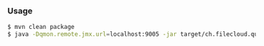 ### Usage

```sh
$ mvn clean package
$ java -Dqmon.remote.jmx.url=localhost:9005 -jar target/ch.filecloud.queue-monitor-0.0.1-SNAPSHOT.jar
```




